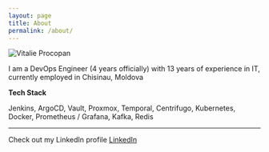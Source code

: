 ```yaml
---
layout: page
title: About
permalink: /about/
---
```

![Vitalie Procopan](https://avatars.githubusercontent.com/u/6999055?s=400&v=4 "Vitalie Procopan")

I am a DevOps Engineer (4 years officially) with 13 years of experience in IT, currently employed in Chisinau, Moldova

**Tech Stack**

Jenkins, ArgoCD, Vault, Proxmox, Temporal, Centrifugo, Kubernetes, Docker, Prometheus / Grafana, Kafka, Redis


---

Check out my LinkedIn profile [LinkedIn][linkedin]

[linkedin]: https://www.linkedin.com/in/vprocopan/
